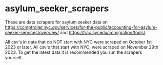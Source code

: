 # asylum_seeker_scrapers
 
These are data scrapers for asylum seeker data on https://comptroller.nyc.gov/services/for-the-public/accounting-for-asylum-seeker-services/overview/ and https://trac.syr.edu/immigration/tools/. 

All csv's in data that do NOT start with NYC were scraped on October 1st 2023 or later. All csv's that start with NYC, were scraped on November 29th 2023. To get the latest data it is recommended you run the scrapers yourself.  
